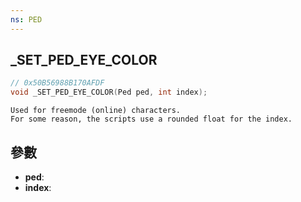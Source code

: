 ```yaml
---
ns: PED
---
```

## _SET_PED_EYE_COLOR

```c
// 0x50B56988B170AFDF
void _SET_PED_EYE_COLOR(Ped ped, int index);
```

```
Used for freemode (online) characters.  
For some reason, the scripts use a rounded float for the index.  
```

## 參數
* **ped**: 
* **index**: 

